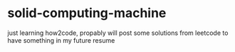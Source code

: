 # solid-computing-machine

just learning how2code, propably will post some solutions from leetcode to have something in my future resume 
